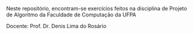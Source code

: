 

Neste repositório, encontram-se exercícios feitos na disciplina de Projeto de Algoritmo  da Faculdade de Computação da UFPA

Docente: Prof. Dr. Denis Lima do Rosário
